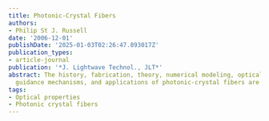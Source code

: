 ```yaml
---
title: Photonic-Crystal Fibers
authors:
- Philip St J. Russell
date: '2006-12-01'
publishDate: '2025-01-03T02:26:47.893017Z'
publication_types:
- article-journal
publication: '*J. Lightwave Technol., JLT*'
abstract: The history, fabrication, theory, numerical modeling, optical properties,
  guidance mechanisms, and applications of photonic-crystal fibers are reviewed.
tags:
- Optical properties
- Photonic crystal fibers
---
```

